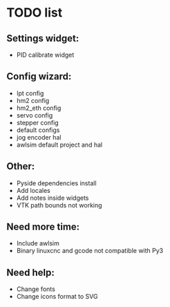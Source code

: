 # TODO list

## Settings widget:

* PID calibrate widget
    
## Config wizard:

* lpt config
* hm2 config
* hm2_eth config
* servo config
* stepper config
* default configs
* jog encoder hal
* awlsim default project and hal

## Other:

* Pyside dependencies install
* Add locales
* Add notes inside widgets
* VTK path bounds not working

## Need more time:

* Include awlsim
* Binary linuxcnc and gcode not compatible with Py3

## Need help:

* Change fonts
* Change icons format to SVG
